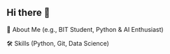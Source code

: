 ## Hi there 👋

👋 About Me (e.g., BIT Student, Python & AI Enthusiast)

🛠 Skills (Python, Git, Data Science)



